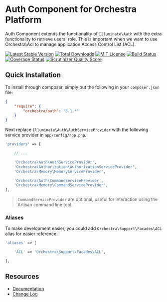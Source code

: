 Auth Component for Orchestra Platform
==============

Auth Component extends the functionality of `Illuminate\Auth` with the extra functionality to retrieve users' role. This is important when we want to use Orchestra\Acl to manage application Access Control List (ACL).

[![Latest Stable Version](https://img.shields.io/github/release/orchestral/auth.svg?style=flat)](https://packagist.org/packages/orchestra/auth)
[![Total Downloads](https://img.shields.io/packagist/dt/orchestra/auth.svg?style=flat)](https://packagist.org/packages/orchestra/auth)
[![MIT License](https://img.shields.io/packagist/l/orchestra/auth.svg?style=flat)](https://packagist.org/packages/orchestra/auth)
[![Build Status](https://img.shields.io/travis/orchestral/auth/master.svg?style=flat)](https://travis-ci.org/orchestral/auth)
[![Coverage Status](https://img.shields.io/coveralls/orchestral/auth/master.svg?style=flat)](https://coveralls.io/r/orchestral/auth?branch=master)
[![Scrutinizer Quality Score](https://img.shields.io/scrutinizer/g/orchestral/auth/master.svg?style=flat)](https://scrutinizer-ci.com/g/orchestral/auth/)

## Quick Installation

To install through composer, simply put the following in your `composer.json` file:

```json
{
	"require": {
		"orchestra/auth": "3.1.*"
	}
}
```

Next replace `Illuminate\Auth\AuthServiceProvider` with the following service provider in `app/config/app.php`.

```php
'providers' => [

	// ...

	'Orchestra\Auth\AuthServiceProvider',
	'Orchestra\Authorization\AuthorizationServiceProvider',
	'Orchestra\Memory\MemoryServiceProvider',

	'Orchestra\Auth\CommandServiceProvider',
	'Orchestra\Memory\CommandServiceProvider',
],
```

> `CommandServiceProvider` are optional, useful for interaction using the Artisan command line tool.

### Aliases

To make development easier, you could add `Orchestra\Support\Facades\ACL` alias for easier reference:

```php
'aliases' => [

	'ACL' => 'Orchestra\Support\Facades\ACL',

],
```

## Resources

* [Documentation](http://orchestraplatform.com/docs/latest/components/auth)
* [Change Log](http://orchestraplatform.com/docs/latest/components/auth/changes#v3-0)
